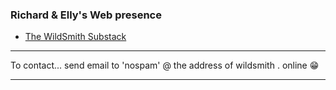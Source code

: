### Richard & Elly's Web presence

- [The WildSmith Substack](https://wildsmith.substack.com)

---
 To contact... send email to 'nospam' @ the address of wildsmith  .  online 😁
 
 ---
